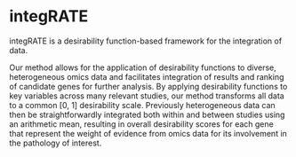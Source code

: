 # integRATE
integRATE is a desirability function-based framework for the integration of data.

Our method allows for the application of desirability functions to
    diverse, heterogeneous omics data and facilitates integration of results
    and ranking of candidate genes for further analysis. By applying
    desirability functions to key variables across many relevant studies, our
    method transforms all data to a common [0, 1] desirability scale. Previously
    heterogeneous data can then be straightforwardly integrated both within and
    between studies using an arithmetic mean, resulting in overall desirability
    scores for each gene that represent the weight of evidence from omics data
    for its involvement in the pathology of interest.
